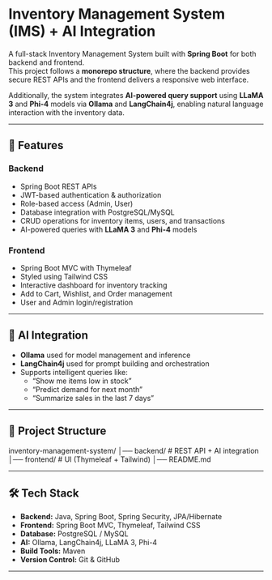 # Inventory Management System (IMS) + AI Integration

A full-stack Inventory Management System built with **Spring Boot** for both backend and frontend.  
This project follows a **monorepo structure**, where the backend provides secure REST APIs and the frontend delivers a responsive web interface.

Additionally, the system integrates **AI-powered query support** using **LLaMA 3** and **Phi-4** models via **Ollama** and **LangChain4j**, enabling natural language interaction with the inventory data.

---

## 🚀 Features
### Backend
- Spring Boot REST APIs
- JWT-based authentication & authorization
- Role-based access (Admin, User)
- Database integration with PostgreSQL/MySQL
- CRUD operations for inventory items, users, and transactions
- AI-powered queries with **LLaMA 3** and **Phi-4** models

### Frontend
- Spring Boot MVC with Thymeleaf
- Styled using Tailwind CSS
- Interactive dashboard for inventory tracking
- Add to Cart, Wishlist, and Order management
- User and Admin login/registration

---

## 🤖 AI Integration
- **Ollama** used for model management and inference
- **LangChain4j** used for prompt building and orchestration
- Supports intelligent queries like:
    - “Show me items low in stock”
    - “Predict demand for next month”
    - “Summarize sales in the last 7 days”

---

## 📂 Project Structure
inventory-management-system/
│── backend/ # REST API + AI integration
│── frontend/ # UI (Thymeleaf + Tailwind)
│── README.md


---

## 🛠️ Tech Stack
- **Backend:** Java, Spring Boot, Spring Security, JPA/Hibernate
- **Frontend:** Spring Boot MVC, Thymeleaf, Tailwind CSS
- **Database:** PostgreSQL / MySQL
- **AI:** Ollama, LangChain4j, LLaMA 3, Phi-4
- **Build Tools:** Maven
- **Version Control:** Git & GitHub

---

